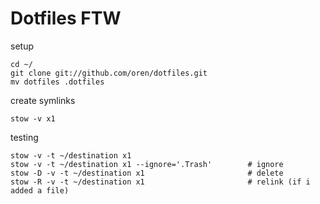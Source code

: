 Dotfiles FTW
============

setup
```
cd ~/
git clone git://github.com/oren/dotfiles.git
mv dotfiles .dotfiles
```

create symlinks
```
stow -v x1
```

testing
```
stow -v -t ~/destination x1
stow -v -t ~/destination x1 --ignore='.Trash'        # ignore
stow -D -v -t ~/destination x1                       # delete
stow -R -v -t ~/destination x1                       # relink (if i added a file)



